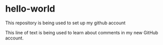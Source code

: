 # hello-world
This repository is being used to set up my github account

This line of text is being used to learn about comments in my new GitHub account.
